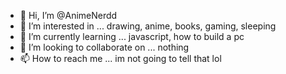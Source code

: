 - 👋 Hi, I’m @AnimeNerdd
- 👀 I’m interested in ... drawing, anime, books, gaming, sleeping
- 🌱 I’m currently learning ... javascript, how to build a pc 
- 💞️ I’m looking to collaborate on ... nothing
- 📫 How to reach me ... im not going to tell that lol

<!---
AnimeNerdd/AnimeNerdd is a ✨ special ✨ repository because its `README.md` (this file) appears on your GitHub profile.
You can click the Preview link to take a look at your changes.
--->
